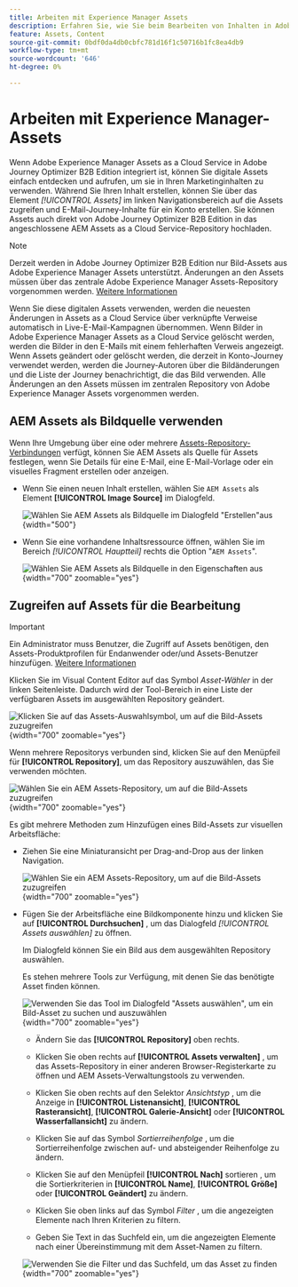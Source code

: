 ```yaml
---
title: Arbeiten mit Experience Manager Assets
description: Erfahren Sie, wie Sie beim Bearbeiten von Inhalten in Adobe Journey Optimizer B2B Edition Bild-Assets aus einem verbundenen AEM Assets-Repository verwenden können.
feature: Assets, Content
source-git-commit: 0bdf0da4db0cbfc781d16f1c50716b1fc8ea4db9
workflow-type: tm+mt
source-wordcount: '646'
ht-degree: 0%

---
```


# Arbeiten mit Experience Manager-Assets

Wenn Adobe Experience Manager Assets as a Cloud Service in Adobe Journey Optimizer B2B Edition integriert ist, können Sie digitale Assets einfach entdecken und aufrufen, um sie in Ihren Marketinginhalten zu verwenden. Während Sie Ihren Inhalt erstellen, können Sie über das Element _[!UICONTROL Assets]_ im linken Navigationsbereich auf die Assets zugreifen und E-Mail-Journey-Inhalte für ein Konto erstellen. Sie können Assets auch direkt von Adobe Journey Optimizer B2B Edition in das angeschlossene AEM Assets as a Cloud Service-Repository hochladen.

>[!NOTE]
>
>Derzeit werden in Adobe Journey Optimizer B2B Edition nur Bild-Assets aus Adobe Experience Manager Assets unterstützt. Änderungen an den Assets müssen über das zentrale Adobe Experience Manager Assets-Repository vorgenommen werden. [Weitere Informationen](https://experienceleague.adobe.com/en/docs/experience-manager-cloud-service/content/assets/manage/manage-digital-assets)

Wenn Sie diese digitalen Assets verwenden, werden die neuesten Änderungen in Assets as a Cloud Service über verknüpfte Verweise automatisch in Live-E-Mail-Kampagnen übernommen. Wenn Bilder in Adobe Experience Manager Assets as a Cloud Service gelöscht werden, werden die Bilder in den E-Mails mit einem fehlerhaften Verweis angezeigt. Wenn Assets geändert oder gelöscht werden, die derzeit in Konto-Journey verwendet werden, werden die Journey-Autoren über die Bildänderungen und die Liste der Journey benachrichtigt, die das Bild verwenden. Alle Änderungen an den Assets müssen im zentralen Repository von Adobe Experience Manager Assets vorgenommen werden.

## AEM Assets als Bildquelle verwenden

Wenn Ihre Umgebung über eine oder mehrere [Assets-Repository-Verbindungen](../admin/configure-aem-repositories.md) verfügt, können Sie AEM Assets als Quelle für Assets festlegen, wenn Sie Details für eine E-Mail, eine E-Mail-Vorlage oder ein visuelles Fragment erstellen oder anzeigen.

* Wenn Sie einen neuen Inhalt erstellen, wählen Sie `AEM Assets` als Element **[!UICONTROL Image Source]** im Dialogfeld.

  ![Wählen Sie AEM Assets als Bildquelle im Dialogfeld &quot;Erstellen&quot;aus](./assets/create-dialog-aem-assets.png){width="500"}

* Wenn Sie eine vorhandene Inhaltsressource öffnen, wählen Sie im Bereich _[!UICONTROL Hauptteil]_ rechts die Option &quot;`AEM Assets`&quot;.

  ![Wählen Sie AEM Assets als Bildquelle in den Eigenschaften aus](./assets/content-source-aem-assets.png){width="700" zoomable="yes"}

## Zugreifen auf Assets für die Bearbeitung

>[!IMPORTANT]
>
>Ein Administrator muss Benutzer, die Zugriff auf Assets benötigen, den Assets-Produktprofilen für Endanwender oder/und Assets-Benutzer hinzufügen. [Weitere Informationen](https://experienceleague.adobe.com/en/docs/experience-manager-cloud-service/content/security/ims-support#managing-products-and-user-access-in-admin-console)

Klicken Sie im Visual Content Editor auf das Symbol _Asset-Wähler_ in der linken Seitenleiste. Dadurch wird der Tool-Bereich in eine Liste der verfügbaren Assets im ausgewählten Repository geändert.

![Klicken Sie auf das Assets-Auswahlsymbol, um auf die Bild-Assets zuzugreifen](./assets/content-assets-selector-aem-assets.png){width="700" zoomable="yes"}

Wenn mehrere Repositorys verbunden sind, klicken Sie auf den Menüpfeil für **[!UICONTROL Repository]**, um das Repository auszuwählen, das Sie verwenden möchten.

![Wählen Sie ein AEM Assets-Repository, um auf die Bild-Assets zuzugreifen](./assets/content-assets-selector-aem-repo.png){width="700" zoomable="yes"}

Es gibt mehrere Methoden zum Hinzufügen eines Bild-Assets zur visuellen Arbeitsfläche:

* Ziehen Sie eine Miniaturansicht per Drag-and-Drop aus der linken Navigation.

  ![Wählen Sie ein AEM Assets-Repository, um auf die Bild-Assets zuzugreifen](./assets/content-drag-drop-image-aem-assets.png){width="700" zoomable="yes"}

* Fügen Sie der Arbeitsfläche eine Bildkomponente hinzu und klicken Sie auf **[!UICONTROL Durchsuchen]** , um das Dialogfeld _[!UICONTROL Assets auswählen]_ zu öffnen.

  Im Dialogfeld können Sie ein Bild aus dem ausgewählten Repository auswählen.

  Es stehen mehrere Tools zur Verfügung, mit denen Sie das benötigte Asset finden können.

  ![Verwenden Sie das Tool im Dialogfeld &quot;Assets auswählen&quot;, um ein Bild-Asset zu suchen und auszuwählen](./assets/content-select-assets-dialog-aem.png){width="700" zoomable="yes"}

   * Ändern Sie das **[!UICONTROL Repository]** oben rechts.

   * Klicken Sie oben rechts auf **[!UICONTROL Assets verwalten]** , um das Assets-Repository in einer anderen Browser-Registerkarte zu öffnen und AEM Assets-Verwaltungstools zu verwenden.

   * Klicken Sie oben rechts auf den Selektor _Ansichtstyp_ , um die Anzeige in **[!UICONTROL Listenansicht]**, **[!UICONTROL Rasteransicht]**, **[!UICONTROL Galerie-Ansicht]** oder **[!UICONTROL Wasserfallansicht]** zu ändern.

   * Klicken Sie auf das Symbol _Sortierreihenfolge_ , um die Sortierreihenfolge zwischen auf- und absteigender Reihenfolge zu ändern.

   * Klicken Sie auf den Menüpfeil **[!UICONTROL Nach]** sortieren , um die Sortierkriterien in **[!UICONTROL Name]**, **[!UICONTROL Größe]** oder **[!UICONTROL Geändert]** zu ändern.

   * Klicken Sie oben links auf das Symbol _Filter_ , um die angezeigten Elemente nach Ihren Kriterien zu filtern.

   * Geben Sie Text in das Suchfeld ein, um die angezeigten Elemente nach einer Übereinstimmung mit dem Asset-Namen zu filtern.

  ![Verwenden Sie die Filter und das Suchfeld, um das Asset zu finden](./assets/content-select-assets-dialog-aem-filter.png){width="700" zoomable="yes"}

<!-- 
## Upload assets

To import files to Assets as a Cloud Service, you first need to browse or create the folder to be used for storage. You can then import an asset and add it to your email content. After assets are uploaded, you can [use the image assets as you author content](./assets-overview.md#add-assets-to-your-content).

1. While authoring your content in the email designer, drag an image element into the canvas. 

   The properties on the right reflect the image element selection. 

1. Click **[!UICONTROL Import media]** to open the _[!UICONTROL Upload image]_ dialog.

1. If your file system is open to your image file, drag and drop the file on the box in the dialog.

   ![Upload image file to Assets repository](./assets/email-designer-image-upload.png){width="700" zoomable="yes"}

   You can also click the **[!UICONTROL Select a file from your computer]** link and use your file system to locate and select the image file. Click Open and the image file is displayed in the box.

1. Click **[!UICONTROL Import]**.

-->